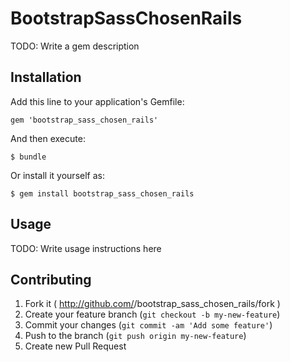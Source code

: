 # BootstrapSassChosenRails

TODO: Write a gem description

## Installation

Add this line to your application's Gemfile:

    gem 'bootstrap_sass_chosen_rails'

And then execute:

    $ bundle

Or install it yourself as:

    $ gem install bootstrap_sass_chosen_rails

## Usage

TODO: Write usage instructions here

## Contributing

1. Fork it ( http://github.com/<my-github-username>/bootstrap_sass_chosen_rails/fork )
2. Create your feature branch (`git checkout -b my-new-feature`)
3. Commit your changes (`git commit -am 'Add some feature'`)
4. Push to the branch (`git push origin my-new-feature`)
5. Create new Pull Request
